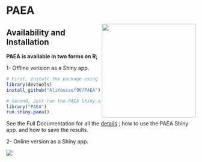 # PAEA


<img align="right" width="250" height="250" src="https://github.com/AliYoussef96/PEAA/blob/main/logos/paealogo.png">


## Availability and Installation 

**PAEA is available in two forms on R;**

1-	Offline verision as a Shiny app.

```R
# First, Install the package using devtools package
library(devtools)
install_github("AliYoussef96/PAEA")

# Second, Just run the PAEA Shiny app.
library("PAEA")
run.shiny.paea()
```

See the Full Documentation for all the [details]() ; how to use the PAEA Shiny app. and how to save the results.

2-	Online version as a Shiny app.




![](https://www.57357.org/app/uploads/2019/12/logo-2.png)

